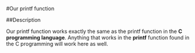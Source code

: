 #Our printf function

##Description

Our printf function works exactly the same as the printf function in the **C programming language**. 
Anything that works in the **printf** function found in the C programming will work here as well.


